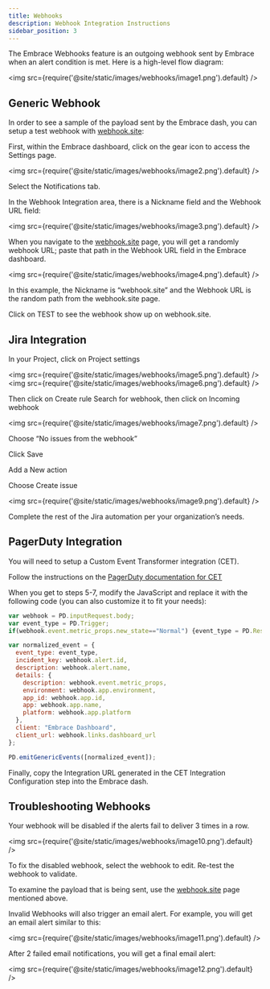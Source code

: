 ```yaml
---
title: Webhooks
description: Webhook Integration Instructions
sidebar_position: 3
---
```


The Embrace Webhooks feature is an outgoing webhook sent by Embrace  when an alert condition is met. Here is a high-level flow diagram:

<img src={require('@site/static/images/webhooks/image1.png').default} />

## Generic Webhook

In order to see a sample of the payload sent by the Embrace dash, you can setup a test webhook with [webhook.site](https://webhook.site/):

First, within the Embrace dashboard, click on the gear icon to access the Settings page.

<img src={require('@site/static/images/webhooks/image2.png').default} />

Select the Notifications tab.

In the Webhook Integration area, there is a Nickname field and the Webhook URL field:

<img src={require('@site/static/images/webhooks/image3.png').default} />

When you navigate to the [webhook.site](https://webhook.site/) page, you will get a randomly webhook URL; paste that path in the Webhook URL field in the Embrace dashboard.

<img src={require('@site/static/images/webhooks/image4.png').default} />

In this example, the Nickname is “webhook.site” and the Webhook URL is the random path from the webhook.site page.

Click on TEST to see the webhook show up on webhook.site.

## Jira Integration

In your Project, click on Project settings

<img src={require('@site/static/images/webhooks/image5.png').default} />
<img src={require('@site/static/images/webhooks/image6.png').default} />

Then click on Create rule
Search for webhook, then click on Incoming webhook

<img src={require('@site/static/images/webhooks/image7.png').default} />

Choose “No issues from the webhook”

Click Save

Add a New action

Choose Create issue

<img src={require('@site/static/images/webhooks/image9.png').default} />

Complete the rest of the Jira automation per your organization’s needs.

## PagerDuty Integration

You will need to setup a Custom Event Transformer integration (CET).

Follow the instructions on the [PagerDuty documentation for CET](https://www.pagerduty.com/docs/guides/custom-event-transformer/)

When you get to steps 5-7, modify the JavaScript and replace it with the following code (you can also customize it to fit your needs):

```javascript
var webhook = PD.inputRequest.body;
var event_type = PD.Trigger;
if(webhook.event.metric_props.new_state=="Normal") {event_type = PD.Resolve;}

var normalized_event = {
  event_type: event_type,
  incident_key: webhook.alert.id,
  description: webhook.alert.name,
  details: {
    description: webhook.event.metric_props,
    environment: webhook.app.environment,
    app_id: webhook.app.id,
    app: webhook.app.name,
    platform: webhook.app.platform
  },
  client: "Embrace Dashboard",
  client_url: webhook.links.dashboard_url
};

PD.emitGenericEvents([normalized_event]);
```

Finally, copy the Integration URL generated in the CET Integration Configuration step into the Embrace dash.

## Troubleshooting Webhooks

Your webhook will be disabled if the alerts fail to deliver 3 times in a row.

<img src={require('@site/static/images/webhooks/image10.png').default} />

To fix the disabled webhook, select the webhook to edit. Re-test the webhook to validate.

To examine the payload that is being sent, use the [webhook.site](https://webhook.site/) page mentioned above.

Invalid Webhooks will also trigger an email alert. For example, you will get an email alert similar to this:

<img src={require('@site/static/images/webhooks/image11.png').default} />
 
After 2 failed email notifications, you will get a final email alert:

<img src={require('@site/static/images/webhooks/image12.png').default} />
